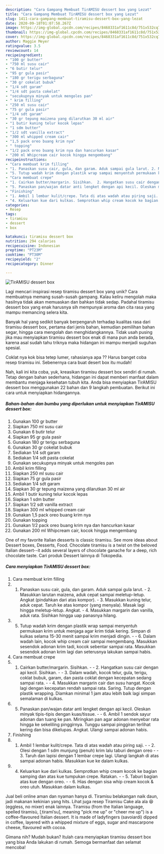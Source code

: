 ```yaml
---
description: "Cara Gampang Membuat TirAMISU dessert box yang Lezat"
title: "Cara Gampang Membuat TirAMISU dessert box yang Lezat"
slug: 1411-cara-gampang-membuat-tiramisu-dessert-box-yang-lezat
date: 2020-09-18T01:07:58.267Z
image: https://img-global.cpcdn.com/recipes/8468331af1611c8d/751x532cq70/tiramisu-dessert-box-foto-resep-utama.jpg
thumbnail: https://img-global.cpcdn.com/recipes/8468331af1611c8d/751x532cq70/tiramisu-dessert-box-foto-resep-utama.jpg
cover: https://img-global.cpcdn.com/recipes/8468331af1611c8d/751x532cq70/tiramisu-dessert-box-foto-resep-utama.jpg
author: Maggie Meyer
ratingvalue: 3.5
reviewcount: 14
recipeingredient:
- "100 gr butter"
- "750 ml susu cair"
- "6 butir telur"
- "95 gr gula pasir"
- "180 gr terigu serbaguna"
- "30 gr cokelat bubuk"
- "1/4 sdt garam"
- "1/4 sdt pasta cokelat"
- "secukupnya minyak untuk mengoles pan"
- " krim filling"
- "250 ml susu cair"
- "75 gr gula pasir"
- "1/4 sdt garam"
- "30 gr tepung maizena yang dilarutkan 30 ml air"
- "1 butir kuning telur kocok lepas"
- "1 sdm butter"
- "1/2 sdt vanilla extract"
- "300 ml whipped cream cair"
- "1,5 pack oreo buang krim nya"
- " topping"
- "1/2 pack oreo buang krim nya dan hancurkan kasar"
- "200 ml Whipcream cair kocok hingga mengembang"
recipeinstructions:
- "Cara membuat krim filling"
- "1. Panaskan susu cair, gula, dan garam. Aduk sampai gula larut. 2. Masukkan larutan maizena, aduk cepat sampai meletup-letup. Angkat (pindahkan dari atas kompor). 3. Masukkan kuning telur, aduk cepat. Taruh ke atas kompor (yang menyala). Masak lagi hingga meletup-letup. Angkat. 4. Masukkan margarin dan vanilla, aduk rata. Sisihkan hingga uap panasnya hilang."
- "5. Tutup wadah krim dengan plastik wrap sampai menyentuh permukaan krim untuk menjaga agar krim tidak kering. Simpan di kulkas selama 15-30 menit sampai krim menjadi dingin.  6. Dalam wadah lain, kocok whip cream cair sampai mengembang. Masukkan sesendok adonan krim tadi, kocok sebentar sampai rata. Masukkan sesendok adonan krim lagi dan seterusnya lakukan sampai habis."
- "Cara membuat crepe"
- "1. Cairkan butter/margarin. Sisihkan.  2. Hangatkan susu cair dengan api kecil. Sisihkan.  3. Dalam wadah, kocok telur, gula, terigu, coklat bubuk, garam, dan pasta coklat dengan kecepatan sedang sampai rata.  4. Masukkan margarin cair dan susu hangat. Kocok lagi dengan kecepatan rendah sampai rata. Saring. Tutup dengan plastik wrapping. Diamkan minimal 1 jam atau lebih baik lagi simpan semalaman di kulkas."
- "5. Panaskan pan/wajan datar anti lengket dengan api kecil. Oleskan minyak tipis-tipis dengan kuas/tissue.  6. Ambil 1 sendok sayur adonan dan tuang ke pan. Miringkan pan agar adonan menyebar rata hingga ke sekeliling pinggirnya. Tunggu sampai pinggiran terlihat kering dan bisa dikelupas. Angkat. Ulangi sampai adonan habis."
- "Finishing"
- "1. Ambil 1 lembar kulit/crepe. Tata di atas wadah atau piring saji.  2. Olesi dengan 1 sdm munjung (penuh) krim lalu taburi dengan oreo  3. Taruh dan lapisi dengan 1 lembar crepe lagi. Ulangi langkah di atas sampai adonan habis. Masukkan kue ke dalam kulkas."
- "4. Keluarkan kue dari kulkas. Semprotkan whip cream kocok ke bagian samping dan atas kue tumpukan crepe. Ratakan.  5. Taburi bagian atas kue dengan oreo.  6. Hias dengan sisa whip cream kocok &amp; oreo utuh. Masukkan dalam kulkas."
categories:
- Resep
tags:
- tiramisu
- dessert
- box

katakunci: tiramisu dessert box 
nutrition: 294 calories
recipecuisine: Indonesian
preptime: "PT23M"
cooktime: "PT30M"
recipeyield: "2"
recipecategory: Dinner

---
```



![TirAMISU dessert box](https://img-global.cpcdn.com/recipes/8468331af1611c8d/751x532cq70/tiramisu-dessert-box-foto-resep-utama.jpg)

Lagi mencari inspirasi resep tiramisu dessert box yang unik? Cara membuatnya memang susah-susah gampang. Kalau keliru mengolah maka hasilnya tidak akan memuaskan dan bahkan tidak sedap. Padahal tiramisu dessert box yang enak harusnya sih mempunyai aroma dan cita rasa yang mampu memancing selera kita.

Banyak hal yang sedikit banyak berpengaruh terhadap kualitas rasa dari tiramisu dessert box, pertama dari jenis bahan, kemudian pemilihan bahan segar, hingga cara mengolah dan menghidangkannya. Tidak usah pusing jika mau menyiapkan tiramisu dessert box enak di mana pun anda berada, karena asal sudah tahu triknya maka hidangan ini mampu menjadi suguhan spesial.

Coklat nya kok bisa tetep lumer, rahasianya apa ?? Harus banget coba resep tiramisu ini. Sebenernya cara buat desert box itu mudah!


Nah, kali ini kita coba, yuk, kreasikan tiramisu dessert box sendiri di rumah. Tetap dengan bahan sederhana, hidangan ini dapat memberi manfaat dalam membantu menjaga kesehatan tubuh kita. Anda bisa menyiapkan TirAMISU dessert box menggunakan 22 bahan dan 9 langkah pembuatan. Berikut ini cara untuk menyiapkan hidangannya.

<!--inarticleads1-->

##### Bahan-bahan dan bumbu yang diperlukan untuk menyiapkan TirAMISU dessert box:

1. Gunakan 100 gr butter
1. Siapkan 750 ml susu cair
1. Gunakan 6 butir telur
1. Siapkan 95 gr gula pasir
1. Gunakan 180 gr terigu serbaguna
1. Gunakan 30 gr cokelat bubuk
1. Sediakan 1/4 sdt garam
1. Sediakan 1/4 sdt pasta cokelat
1. Gunakan secukupnya minyak untuk mengoles pan
1. Ambil  krim filling
1. Siapkan 250 ml susu cair
1. Siapkan 75 gr gula pasir
1. Sediakan 1/4 sdt garam
1. Siapkan 30 gr tepung maizena yang dilarutkan 30 ml air
1. Ambil 1 butir kuning telur kocok lepas
1. Siapkan 1 sdm butter
1. Siapkan 1/2 sdt vanilla extract
1. Siapkan 300 ml whipped cream cair
1. Gunakan 1,5 pack oreo buang krim nya
1. Gunakan  topping
1. Gunakan 1/2 pack oreo buang krim nya dan hancurkan kasar
1. Gunakan 200 ml Whipcream cair, kocok hingga mengembang


One of my favorite Italian desserts is classic tiramisu. See more ideas about Dessert boxes, Desserts, Food. Chocolate tiramisu is a twist on the beloved Italian dessert--it adds several layers of chocolate ganache for a deep, rich chocolate taste. Cari produk Dessert lainnya di Tokopedia. 

<!--inarticleads2-->

##### Cara menyiapkan TirAMISU dessert box:

1. Cara membuat krim filling
1. 1. Panaskan susu cair, gula, dan garam. Aduk sampai gula larut. - 2. Masukkan larutan maizena, aduk cepat sampai meletup-letup. Angkat (pindahkan dari atas kompor). - 3. Masukkan kuning telur, aduk cepat. Taruh ke atas kompor (yang menyala). Masak lagi hingga meletup-letup. Angkat. - 4. Masukkan margarin dan vanilla, aduk rata. Sisihkan hingga uap panasnya hilang.
1. 5. Tutup wadah krim dengan plastik wrap sampai menyentuh permukaan krim untuk menjaga agar krim tidak kering. Simpan di kulkas selama 15-30 menit sampai krim menjadi dingin. -  - 6. Dalam wadah lain, kocok whip cream cair sampai mengembang. Masukkan sesendok adonan krim tadi, kocok sebentar sampai rata. Masukkan sesendok adonan krim lagi dan seterusnya lakukan sampai habis.
1. Cara membuat crepe
1. 1. Cairkan butter/margarin. Sisihkan. -  - 2. Hangatkan susu cair dengan api kecil. Sisihkan. -  - 3. Dalam wadah, kocok telur, gula, terigu, coklat bubuk, garam, dan pasta coklat dengan kecepatan sedang sampai rata. -  - 4. Masukkan margarin cair dan susu hangat. Kocok lagi dengan kecepatan rendah sampai rata. Saring. Tutup dengan plastik wrapping. Diamkan minimal 1 jam atau lebih baik lagi simpan semalaman di kulkas.
1. 5. Panaskan pan/wajan datar anti lengket dengan api kecil. Oleskan minyak tipis-tipis dengan kuas/tissue. -  - 6. Ambil 1 sendok sayur adonan dan tuang ke pan. Miringkan pan agar adonan menyebar rata hingga ke sekeliling pinggirnya. Tunggu sampai pinggiran terlihat kering dan bisa dikelupas. Angkat. Ulangi sampai adonan habis.
1. Finishing
1. 1. Ambil 1 lembar kulit/crepe. Tata di atas wadah atau piring saji. -  - 2. Olesi dengan 1 sdm munjung (penuh) krim lalu taburi dengan oreo -  - 3. Taruh dan lapisi dengan 1 lembar crepe lagi. Ulangi langkah di atas sampai adonan habis. Masukkan kue ke dalam kulkas.
1. 4. Keluarkan kue dari kulkas. Semprotkan whip cream kocok ke bagian samping dan atas kue tumpukan crepe. Ratakan. -  - 5. Taburi bagian atas kue dengan oreo. -  - 6. Hias dengan sisa whip cream kocok &amp; oreo utuh. Masukkan dalam kulkas.


Jual beli online aman dan nyaman hanya di. Tiramisu belakangan naik daun, jadi makanan kekinian yang hits. Lihat juga resep Tiramisu Cake ala ala 😆 (eggless, no mixer) enak lainnya. Tiramisu (from the Italian language, spelled tiramisù, [ˌtiramiˈsu], meaning &#34;pick me up&#34; or &#34;cheer me up&#34;) is a coffee-flavoured Italian dessert. It is made of ladyfingers (savoiardi) dipped in coffee, layered with a whipped mixture of eggs, sugar and mascarpone cheese, flavoured with cocoa. 

Gimana nih? Mudah bukan? Itulah cara menyiapkan tiramisu dessert box yang bisa Anda lakukan di rumah. Semoga bermanfaat dan selamat mencoba!

